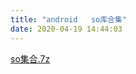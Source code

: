 ```yaml
---
title: "android   so库合集"
date: 2020-04-19 14:44:03
---
```


<p><a href="http://openluat-luatcommunity.oss-cn-hangzhou.aliyuncs.com/attachment/20200609163801110_UAxefD5x5e9bf31177240_so集合.7z">so集合.7z</a><br></p>
